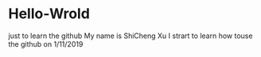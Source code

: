 # Hello-Wrold
just to learn the github
My name is ShiCheng Xu
I strart to learn how touse the github on 1/11/2019
